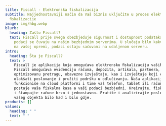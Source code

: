 ```yaml
---
title: Fiscall - Elektronska fiskalizacija
subtitle: Najjednostavniji način da Vaš biznis uključite u proces elektronske
  ﬁskalizacije
image: img/hbg.webp
blurb:
  heading: Zašto Fiscall?
  text: Fiscall prije svega obezbjeđuje sigurnost i dostupnost podataka. Vaši
    podaci se čuvaju na našim bezbjednim serverima. U slučaju bilo kakvog kvara
    na vašoj opremi, podaci ostaju sačuvani na udaljenom serveru.
intro:
  heading: Šta je Fiscall?
  text: >
    Fiscall je aplikacija koja omogućava elektronsku ﬁskalizaciju vaših računa.
    Fiscall omogućava evidenciju računa, depozita, artikala, partnera,
    optimizovanu pretragu, obavezne izvještaje, kao i izvještaje koji će vam
    olakšati poslovanje i pružiti podršku u odlučivanju. Naša aplikacija
    funkcioniše na cloud platformi i time vaš telefon, tablet ili računar
    postaje vaša fiskalna kasa a vaši podaci bezbjedni. Kreirajte, fiskalizujte
    i štampajte račune brzo i jednostavno. Pratite i analizirajte poslovanje
    vašeg objekta bilo kad i bilo gdje.
products: []
values:
  heading: " "
  text: " "
---
```

